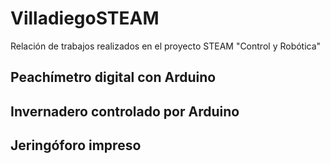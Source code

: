 # VilladiegoSTEAM
Relación de trabajos realizados en el proyecto STEAM "Control y Robótica"

## Peachímetro digital con Arduino

## Invernadero controlado por Arduino

## Jeringóforo impreso

